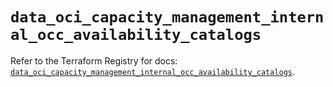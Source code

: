 # `data_oci_capacity_management_internal_occ_availability_catalogs`

Refer to the Terraform Registry for docs: [`data_oci_capacity_management_internal_occ_availability_catalogs`](https://registry.terraform.io/providers/oracle/oci/6.37.0/docs/data-sources/capacity_management_internal_occ_availability_catalogs).
